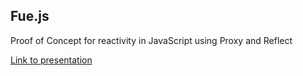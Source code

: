 ## Fue.js

Proof of Concept for reactivity in JavaScript using Proxy and Reflect

[Link to presentation](https://florin-tomozei.notion.site/Howl-Group-Reactive-Fue-js-abed25c0f6334d3dbe51f39597e05da7)
